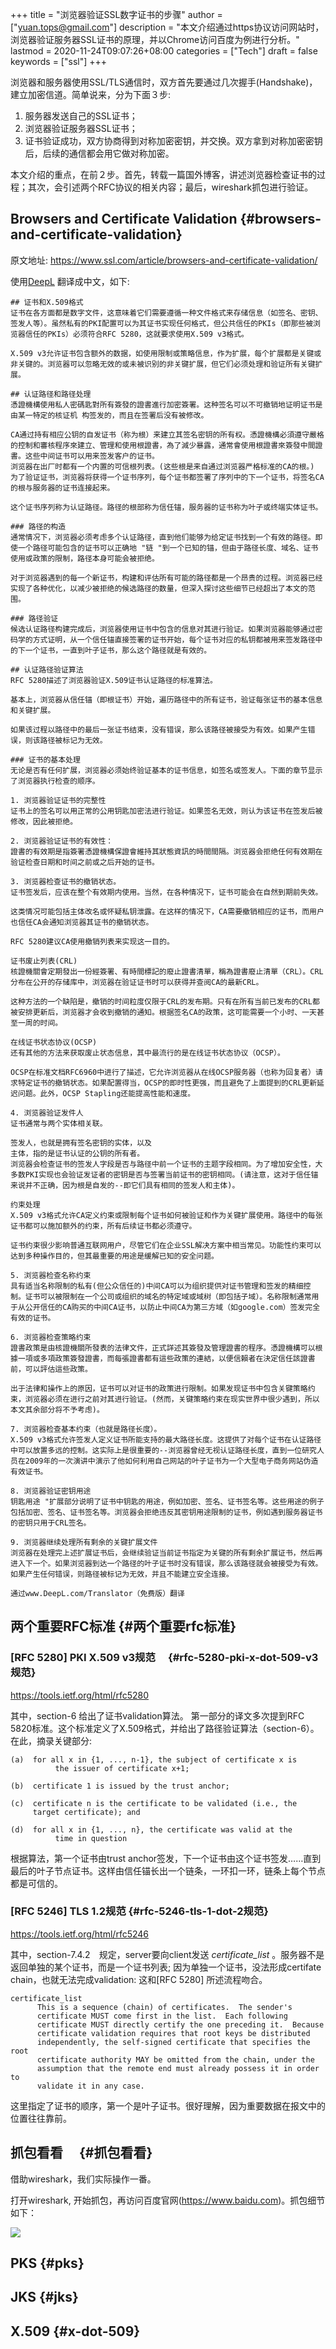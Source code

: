 +++
title = "浏览器验证SSL数字证书的步骤"
author = ["yuan.tops@gmail.com"]
description = "本文介绍通过https协议访问网站时，浏览器验证服务器SSL证书的原理，并以Chrome访问百度为例进行分析。"
lastmod = 2020-11-24T09:07:26+08:00
categories = ["Tech"]
draft = false
keywords = ["ssl"]
+++

浏览器和服务器使用SSL/TLS通信时，双方首先要通过几次握手(Handshake)，建立加密信道。简单说来，分为下面３步:

1.  服务器发送自己的SSL证书；
2.  浏览器验证服务器SSL证书；
3.  证书验证成功，双方协商得到对称加密密钥，并交换。双方拿到对称加密密钥后，后续的通信都会用它做对称加密。

本文介绍的重点，在前２步。首先，转载一篇国外博客，讲述浏览器检查证书的过程；其次，会引述两个RFC协议的相关内容；最后，wireshark抓包进行验证。


## Browsers and Certificate Validation {#browsers-and-certificate-validation}

原文地址: <https://www.ssl.com/article/browsers-and-certificate-validation/>

使用[DeepL](https://www.deepl.com/en/translator) 翻译成中文，如下:

```nil
## 证书和X.509格式
证书在各方面都是数字文件，这意味着它们需要遵循一种文件格式来存储信息（如签名、密钥、签发人等）。虽然私有的PKI配置可以为其证书实现任何格式，但公共信任的PKIs（即那些被浏览器信任的PKIs）必须符合RFC 5280，这就要求使用X.509 v3格式。

X.509 v3允许证书包含额外的数据，如使用限制或策略信息，作为扩展，每个扩展都是关键或非关键的。浏览器可以忽略无效的或未被识别的非关键扩展，但它们必须处理和验证所有关键扩展。

## 认证路径和路径处理
憑證機構使用私人密碼匙對所有簽發的證書進行加密簽署。这种签名可以不可撤销地证明证书是由某一特定的核证机 构签发的，而且在签署后没有被修改。

CA通过持有相应公钥的自发证书（称为根）来建立其签名密钥的所有权。憑證機構必須遵守嚴格的控制和審核程序來建立、管理和使用根證書，為了減少暴露，通常會使用根證書來簽發中間證書。这些中间证书可以用来签发客户的证书。
浏览器在出厂时都有一个内置的可信根列表。(这些根是来自通过浏览器严格标准的CA的根。) 为了验证证书，浏览器将获得一个证书序列，每个证书都签署了序列中的下一个证书，将签名CA的根与服务器的证书连接起来。

这个证书序列称为认证路径。路径的根部称为信任锚，服务器的证书称为叶子或终端实体证书。

### 路径的构造
通常情况下，浏览器必须考虑多个认证路径，直到他们能够为给定证书找到一个有效的路径。即使一个路径可能包含的证书可以正确地 "链 "到一个已知的锚，但由于路径长度、域名、证书使用或政策的限制，路径本身可能会被拒绝。

对于浏览器遇到的每一个新证书，构建和评估所有可能的路径都是一个昂贵的过程。浏览器已经实现了各种优化，以减少被拒绝的候选路径的数量，但深入探讨这些细节已经超出了本文的范围。

### 路径验证
候选认证路径构建完成后，浏览器使用证书中包含的信息对其进行验证。如果浏览器能够通过密码学的方式证明，从一个信任锚直接签署的证书开始，每个证书对应的私钥都被用来签发路径中的下一个证书，一直到叶子证书，那么这个路径就是有效的。

## 认证路径验证算法
RFC 5280描述了浏览器验证X.509证书认证路径的标准算法。

基本上，浏览器从信任锚（即根证书）开始，遍历路径中的所有证书，验证每张证书的基本信息和关键扩展。

如果该过程以路径中的最后一张证书结束，没有错误，那么该路径被接受为有效。如果产生错误，则该路径被标记为无效。

### 证书的基本处理
无论是否有任何扩展，浏览器必须始终验证基本的证书信息，如签名或签发人。下面的章节显示了浏览器执行检查的顺序。

1. 浏览器验证证书的完整性
证书上的签名可以用正常的公用钥匙加密法进行验证。如果签名无效，则认为该证书在签发后被修改，因此被拒绝。

2. 浏览器验证证书的有效性：
證書的有效期是指簽署憑證機構保證會維持其狀態資訊的時間間隔。浏览器会拒绝任何有效期在验证检查日期和时间之前或之后开始的证书。

3. 浏览器检查证书的撤销状态。
证书签发后，应该在整个有效期内使用。当然，在各种情况下，证书可能会在自然到期前失效。

这类情况可能包括主体改名或怀疑私钥泄露。在这样的情况下，CA需要撤销相应的证书，而用户也信任CA会通知浏览器其证书的撤销状态。

RFC 5280建议CA使用撤销列表来实现这一目的。

证书废止列表(CRL)
核證機關會定期發出一份經簽署、有時間標記的廢止證書清單，稱為證書廢止清單（CRL）。CRL分布在公开的存储库中，浏览器在验证证书时可以获得并查阅CA的最新CRL。

这种方法的一个缺陷是，撤销的时间粒度仅限于CRL的发布期。只有在所有当前已发布的CRL都被安排更新后，浏览器才会收到撤销的通知。根据签名CA的政策，这可能需要一个小时、一天甚至一周的时间。

在线证书状态协议(OCSP)
还有其他的方法来获取废止状态信息，其中最流行的是在线证书状态协议（OCSP）。

OCSP在标准文档RFC6960中进行了描述，它允许浏览器从在线OCSP服务器（也称为回复者）请求特定证书的撤销状态。如果配置得当，OCSP的即时性更强，而且避免了上面提到的CRL更新延迟问题。此外，OCSP Stapling还能提高性能和速度。

4. 浏览器验证发件人
证书通常与两个实体相关联。

签发人，也就是拥有签名密钥的实体，以及
主体，指的是证书认证的公钥的所有者。
浏览器会检查证书的签发人字段是否与路径中前一个证书的主题字段相同。为了增加安全性，大多数PKI实现也会验证发证者的密钥是否与签署当前证书的密钥相同。(请注意，这对于信任锚来说并不正确，因为根是自发的--即它们具有相同的签发人和主体)。

约束处理
X.509 v3格式允许CA定义约束或限制每个证书如何被验证和作为关键扩展使用。路径中的每张证书都可以施加额外的约束，所有后续证书都必须遵守。

证书约束很少影响普通互联网用户，尽管它们在企业SSL解决方案中相当常见。功能性约束可以达到多种操作目的，但其最重要的用途是缓解已知的安全问题。

5. 浏览器检查名称约束
具有适当名称限制的私有(但公众信任的)中间CA可以为组织提供对证书管理和签发的精细控制。证书可以被限制在一个公司或组织的域名的特定域或域树（即包括子域）。名称限制通常用于从公开信任的CA购买的中间CA证书，以防止中间CA为第三方域（如google.com）签发完全有效的证书。

6. 浏览器检查策略约束
證書政策是由核證機關所發表的法律文件，正式詳述其簽發及管理證書的程序。憑證機構可以根據一項或多項政策簽發證書，而每張證書都有這些政策的連結，以便信賴者在決定信任該證書前，可以評估這些政策。

出于法律和操作上的原因，证书可以对证书的政策进行限制。如果发现证书中包含关键策略约束，浏览器必须在进行之前对其进行验证。(然而，关键策略约束在现实世界中很少遇到，所以本文其余部分将不予考虑)。

7. 浏览器检查基本约束（也就是路径长度）。
X.509 v3格式允许签发人定义证书所能支持的最大路径长度。这提供了对每个证书在认证路径中可以放置多远的控制。这实际上是很重要的--浏览器曾经无视认证路径长度，直到一位研究人员在2009年的一次演讲中演示了他如何利用自己网站的叶子证书为一个大型电子商务网站伪造有效证书。

8. 浏览器验证密钥用途
钥匙用途 "扩展部分说明了证书中钥匙的用途，例如加密、签名、证书签名等。这些用途的例子包括加密、签名、证书签名等。浏览器会拒绝违反其密钥用途限制的证书，例如遇到服务器证书的密钥只用于CRL签名。

9. 浏览器继续处理所有剩余的关键扩展文件
浏览器在处理完上述扩展证书后，会继续验证当前证书指定为关键的所有剩余扩展证书，然后再进入下一个。如果浏览器到达一个路径的叶子证书时没有错误，那么该路径就会被接受为有效。如果产生任何错误，则路径被标记为无效，并且不能建立安全连接。

通过www.DeepL.com/Translator（免费版）翻译
```


## 两个重要RFC标准 {#两个重要rfc标准}


### [RFC 5280] PKI X.509 v3规范　 {#rfc-5280-pki-x-dot-509-v3规范}

<https://tools.ietf.org/html/rfc5280>

其中，section-6 给出了证书validation算法。
第一部分的译文多次提到RFC 5820标准。这个标准定义了X.509格式，并给出了路径验证算法（section-6）。
在此，摘录关键部分:

```text
(a)  for all x in {1, ..., n-1}, the subject of certificate x is
          the issuer of certificate x+1;

(b)  certificate 1 is issued by the trust anchor;

(c)  certificate n is the certificate to be validated (i.e., the
     target certificate); and

(d)  for all x in {1, ..., n}, the certificate was valid at the
          time in question
```

根据算法，第一个证书由trust anchor签发，下一个证书由这个证书签发……直到最后的叶子节点证书。这样由信任锚长出一个链条，一环扣一环，链条上每个节点都是可信的。


### [RFC 5246] TLS 1.2规范 {#rfc-5246-tls-1-dot-2规范}

<https://tools.ietf.org/html/rfc5246>

其中，section-7.4.2　规定，server要向client发送 _certificate\_list_ 。服务器不是返回单独的某个证书，而是一个证书列表; 因为单独一个证书，没法形成certifate chain，也就无法完成validation: 这和[RFC 5280] 所述流程吻合。

```text
certificate_list
      This is a sequence (chain) of certificates.  The sender's
      certificate MUST come first in the list.  Each following
      certificate MUST directly certify the one preceding it.  Because
      certificate validation requires that root keys be distributed
      independently, the self-signed certificate that specifies the root
      certificate authority MAY be omitted from the chain, under the
      assumption that the remote end must already possess it in order to
      validate it in any case.
```

这里指定了证书的顺序，第一个是叶子证书。很好理解，因为重要数据在报文中的位置往往靠前。


## 抓包看看　 {#抓包看看}

借助wireshark，我们实际操作一番。

打开wireshark, 开始抓包，再访问百度官网(<https://www.baidu.com>)。抓包细节如下：　

![](/ox-hugo/ssl_certificate_wireshark.png)

## PKS {#pks}


## JKS {#jks}


## X.509 {#x-dot-509}
